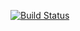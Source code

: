 [![Build Status](https://travis-ci.org/DuoSoftware/DVP-APPRegistry.svg?branch=master)](https://travis-ci.org/DuoSoftware/DVP-APPRegistry)
